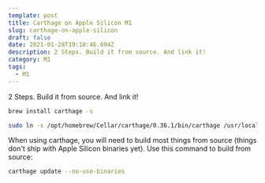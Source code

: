 ```yaml
---
template: post
title: Carthage on Apple Silicon M1
slug: carthage-on-apple-silicon
draft: false
date: 2021-01-28T19:10:46.694Z
description: 2 Steps. Build it from source. And link it!
category: M1
tags:
  - M1
---
```

2 Steps. Build it from source. And link it!

```sh
brew install carthage -s
```

```sh
sudo ln -s /opt/homebrew/Cellar/carthage/0.36.1/bin/carthage /usr/local/bin/carthage
```

When using carthage, you will need to build most things from source (things don't ship with Apple Silicon binaries yet). Use this command to build from source:

```sh
carthage update --no-use-binaries
```
